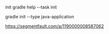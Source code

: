 init 
 gradle help --task init


gradle init --type java-application



https://segmentfault.com/a/1190000008587062
